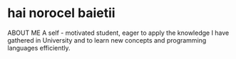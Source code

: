 <h1>hai norocel baietii</h1>

ABOUT ME
A self - motivated student, eager to apply the knowledge I have gathered in
University and to learn new concepts and programming languages efficiently.
